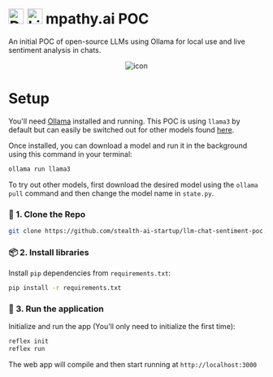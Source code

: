 # <img src="./assets/dark.ico#gh-dark-mode-only" alt="Dark Mode Logo" width="30" height="30"> <img src="./assets/favicon.ico#gh-light-mode-only" alt="Light Mode Logo" width="30" height="30"> mpathy.ai POC




An initial POC of open-source LLMs using Ollama for local use and live sentiment analysis in chats.

<div align="center">
<img src="./assets/demo.gif" alt="icon"/>
</div>

# Setup

You'll need [Ollama](https://ollama.com/) installed and running. This POC is using `llama3` by default but can easily be switched out for other models found [here](https://ollama.com/library).

Once installed, you can download a model and run it in the background using this command in your terminal:

```bash
ollama run llama3
```

To try out other models, first download the desired model using the `ollama pull` command and then change the model name in `state.py`.

### 🧬 1. Clone the Repo

```bash
git clone https://github.com/stealth-ai-startup/llm-chat-sentiment-poc.git
```

### 📦 2. Install libraries

Install `pip` dependencies from `requirements.txt`:

```bash
pip install -r requirements.txt
```

### 🚀 3. Run the application

Initialize and run the app (You'll only need to initialize the first time):

```bash
reflex init
reflex run
```

The web app will compile and then start running at `http://localhost:3000`